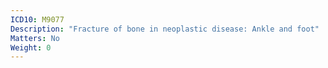 ```yaml
---
ICD10: M9077
Description: "Fracture of bone in neoplastic disease: Ankle and foot"
Matters: No
Weight: 0
---
```


